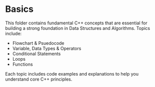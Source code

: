 # Basics

This folder contains fundamental C++ concepts that are essential for building a strong foundation in Data Structures and Algorithms. Topics include:

- Flowchart & Psuedocode
- Variable, Data Types & Operators
- Conditional Statements
- Loops
- Functions

Each topic includes code examples and explanations to help you understand core C++ principles.

